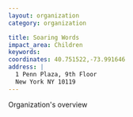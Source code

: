 ```yaml
---
layout: organization
category: organization

title: Soaring Words
impact_area: Children
keywords: 
coordinates: 40.751522,-73.991646
address: |
  1 Penn Plaza, 9th Floor
  New York NY 10119
---
```

Organization's overview
